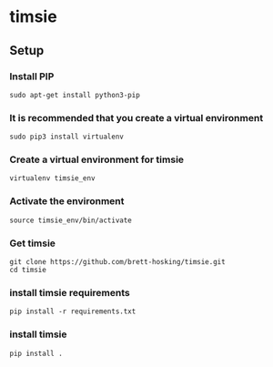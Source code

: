 # timsie

## Setup 
### Install PIP 
    sudo apt-get install python3-pip

### It is recommended that you create a virtual environment
    sudo pip3 install virtualenv 

### Create a virtual environment for timsie 
    virtualenv timsie_env

### Activate the environment 
    source timsie_env/bin/activate

### Get timsie 
    git clone https://github.com/brett-hosking/timsie.git
    cd timsie 

### install timsie requirements 
    pip install -r requirements.txt

### install timsie 
    pip install .